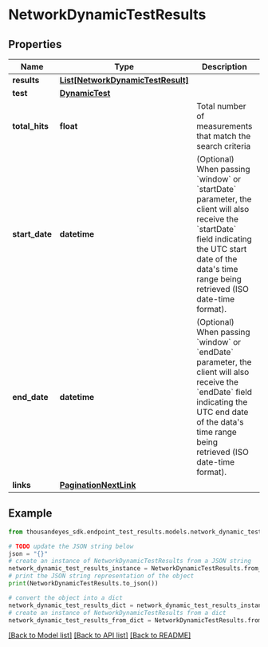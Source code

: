# NetworkDynamicTestResults


## Properties

Name | Type | Description | Notes
------------ | ------------- | ------------- | -------------
**results** | [**List[NetworkDynamicTestResult]**](NetworkDynamicTestResult.md) |  | [optional] 
**test** | [**DynamicTest**](DynamicTest.md) |  | [optional] 
**total_hits** | **float** | Total number of measurements that match the search criteria | [optional] 
**start_date** | **datetime** | (Optional) When passing &#x60;window&#x60; or &#x60;startDate&#x60; parameter,  the client will also receive the &#x60;startDate&#x60; field indicating the UTC start date of the data&#39;s time range being retrieved  (ISO date-time format). | [optional] [readonly] 
**end_date** | **datetime** | (Optional) When passing &#x60;window&#x60; or &#x60;endDate&#x60; parameter,  the client will also receive the &#x60;endDate&#x60; field indicating the UTC end date of the data&#39;s time range being retrieved  (ISO date-time format). | [optional] [readonly] 
**links** | [**PaginationNextLink**](PaginationNextLink.md) |  | [optional] 

## Example

```python
from thousandeyes_sdk.endpoint_test_results.models.network_dynamic_test_results import NetworkDynamicTestResults

# TODO update the JSON string below
json = "{}"
# create an instance of NetworkDynamicTestResults from a JSON string
network_dynamic_test_results_instance = NetworkDynamicTestResults.from_json(json)
# print the JSON string representation of the object
print(NetworkDynamicTestResults.to_json())

# convert the object into a dict
network_dynamic_test_results_dict = network_dynamic_test_results_instance.to_dict()
# create an instance of NetworkDynamicTestResults from a dict
network_dynamic_test_results_from_dict = NetworkDynamicTestResults.from_dict(network_dynamic_test_results_dict)
```
[[Back to Model list]](../README.md#documentation-for-models) [[Back to API list]](../README.md#documentation-for-api-endpoints) [[Back to README]](../README.md)


